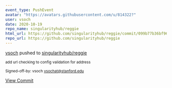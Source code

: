 ```yaml
---
event_type: PushEvent
avatar: "https://avatars.githubusercontent.com/u/814322?"
user: vsoch
date: 2020-10-19
repo_name: singularityhub/reggie
html_url: https://github.com/singularityhub/reggie/commit/099b77b36bf9665cc0b0e792eb5ead452830bccb
repo_url: https://github.com/singularityhub/reggie
---
```


<a href='https://github.com/vsoch' target='_blank'>vsoch</a> pushed to <a href='https://github.com/singularityhub/reggie' target='_blank'>singularityhub/reggie</a>

<small>add url checking to config validation for address

Signed-off-by: vsoch <vsochat@stanford.edu></small>

<a href='https://github.com/singularityhub/reggie/commit/099b77b36bf9665cc0b0e792eb5ead452830bccb' target='_blank'>View Commit</a>